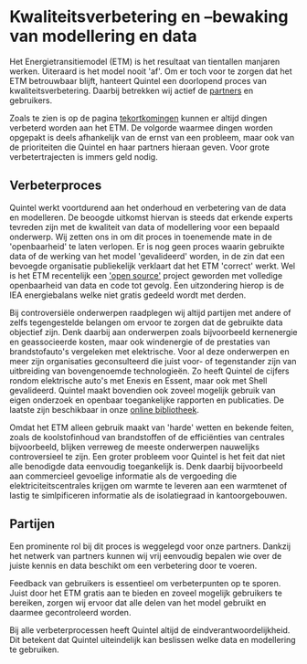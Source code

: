 # Kwaliteitsverbetering en –bewaking van modellering en data

Het Energietransitiemodel (ETM) is het resultaat van tientallen manjaren werken. Uiteraard is het model nooit 'af'. Om er toch voor te zorgen dat het ETM betrouwbaar blijft, hanteert Quintel een doorlopend proces van kwaliteitsverbetering. Daarbij betrekken wij actief de [partners](http://energietransitiemodel.nl/partners) en gebruikers.

Zoals te zien is op de pagina [tekortkomingen](http://energietransitiemodel.nl/known_issues) kunnen er altijd dingen verbeterd worden aan het ETM. De volgorde waarmee dingen worden opgepakt is deels afhankelijk van de ernst van een probleem, maar ook van de prioriteiten die Quintel en haar partners hieraan geven. Voor grote verbetertrajecten is immers geld nodig.


## Verbeterproces

Quintel werkt voortdurend aan het onderhoud en verbetering van de data en modelleren. De beoogde uitkomst hiervan is steeds dat erkende experts tevreden zijn met de kwaliteit van data of modellering voor een bepaald onderwerp. Wij zetten ons in om dit proces in toenemende mate in de 'openbaarheid' te laten verlopen. Er is nog geen proces waarin gebruikte data of de werking van het model 'gevalideerd' worden, in de zin dat een bevoegde organisatie publiekelijk verklaart dat het ETM 'correct' werkt. Wel is het ETM recentelijk een ['open source'](http://energietransitiemodel.nl/pages/open_source) project geworden met volledige openbaarheid van data en code tot gevolg. Een uitzondering hierop is de IEA energiebalans welke niet gratis gedeeld wordt met derden. 

Bij controversiële onderwerpen raadplegen wij altijd partijen met andere of zelfs tegengestelde belangen om ervoor te zorgen dat de gebruikte data objectief zijn. 
Denk daarbij aan onderwerpen zoals bijvoorbeeld kernenergie en geassocieerde kosten, maar ook windenergie of de prestaties van brandstofauto's vergeleken met elektrische. Voor al deze onderwerpen en meer zijn organisaties geconsulteerd die juist voor- of tegenstander zijn van uitbreiding van bovengenoemde technologieën. 
Zo heeft Quintel de cijfers rondom elektrische auto's met Enexis en Essent, maar ook met Shell gevalideerd. Quintel maakt bovendien ook zoveel mogelijk gebruik van eigen onderzoek en openbaar toegankelijke rapporten en publicaties. De laatste zijn beschikbaar in onze [online bibliotheek](http://refman.et-model.com/).

Omdat het ETM alleen gebruik maakt van 'harde' wetten en bekende feiten, zoals de koolstofinhoud van brandstoffen of de efficiënties van centrales bijvoorbeeld, blijken verreweg de meeste onderwerpen nauwelijks controversieel te zijn. Een groter probleem voor Quintel is het feit dat niet alle benodigde data eenvoudig toegankelijk is. 
Denk daarbij bijvoorbeeld aan commercieel gevoelige informatie als de vergoeding die elektriciteitscentrales krijgen om warmte te leveren aan een warmtenet of lastig te simlpificeren informatie als de isolatiegraad in kantoorgebouwen.

## Partijen

Een prominente rol bij dit proces is weggelegd voor onze partners. Dankzij het netwerk van partners kunnen wij vrij eenvoudig bepalen wie over de juiste kennis en data beschikt om een verbetering door te voeren.

Feedback van gebruikers is essentieel om verbeterpunten op te sporen. Juist door het ETM gratis aan te bieden en zoveel mogelijk gebruikers te bereiken, zorgen wij ervoor dat alle delen van het model gebruikt en daarmee gecontroleerd worden.

Bij alle verbeterprocessen heeft Quintel altijd de eindverantwoordelijkheid. Dit betekent dat Quintel uiteindelijk kan beslissen welke data en modellering te gebruiken.